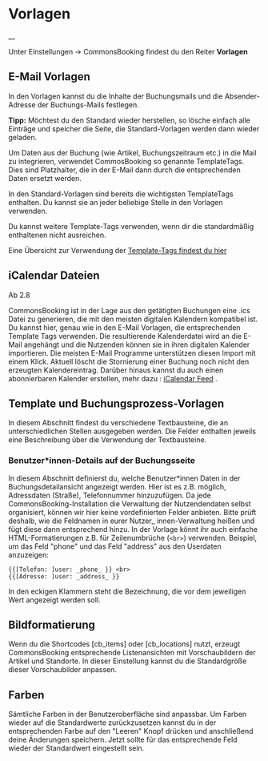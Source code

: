 #  Vorlagen

__

Unter Einstellungen -> CommonsBooking findest du den Reiter **Vorlagen**

##  E-Mail Vorlagen

In den Vorlagen kannst du die Inhalte der Buchungsmails und die Absender-
Adresse der Buchungs-Mails festlegen.

**Tipp:** Möchtest du den Standard wieder herstellen, so lösche einfach alle
Einträge und speicher die Seite, die Standard-Vorlagen werden dann wieder
geladen.

Um Daten aus der Buchung (wie Artikel, Buchungszeitraum etc.) in die Mail zu
integrieren, verwendet CommosBooking so genannte TemplateTags. Dies sind
Platzhalter, die in der E-Mail dann durch die entsprechenden Daten ersetzt
werden.

In den Standard-Vorlagen sind bereits die wichtigsten TemplateTags enthalten.
Du kannst sie an jeder beliebige Stelle in den Vorlagen verwenden.

Du kannst weitere Template-Tags verwenden, wenn dir die standardmäßig
enthaltenen nicht ausreichen.

Eine Übersicht zur Verwendung der [Template-Tags findest du hier](/docs/einstellungen/template-tags/)

##  iCalendar Dateien

Ab 2.8

CommonsBooking ist in der Lage aus den getätigten Buchungen eine .ics Datei zu
generieren, die mit den meisten digitalen Kalendern kompatibel ist. Du kannst
hier, genau wie in den E-Mail Vorlagen, die entsprechenden Template Tags
verwenden. Die resultierende Kalenderdatei wird an die E-Mail angehängt und
die Nutzenden können sie in ihren digitalen Kalender importieren. Die meisten
E-Mail Programme unterstützen diesen Import mit einem Klick. Aktuell löscht
die Stornierung einer Buchung noch nicht den erzeugten Kalendereintrag.
Darüber hinaus kannst du auch einen abonnierbaren Kalender erstellen, mehr dazu : [iCalendar Feed](/docs/buchungen-verwalten/icalendar-feed/) .

##  Template und Buchungsprozess-Vorlagen

In diesem Abschnitt findest du verschiedene Textbausteine, die an
unterschiedlichen Stellen ausgegeben werden. Die Felder enthalten jeweils eine
Beschreibung über die Verwendung der Textbausteine.

###  Benutzer\*innen-Details auf der Buchungsseite

In diesem Abschnitt definierst du, welche Benutzer\*innen Daten in der
Buchungsdetailansicht angezeigt werden. Hier ist es z.B. möglich, Adressdaten
(Straße), Telefonnummer hinzuzufügen. Da jede CommonsBooking-Installation die
Verwaltung der Nutzendendaten selbst organisiert, können wir hier keine
vordefinierten Felder anbieten. Bitte prüft deshalb, wie die Feldnamen in
eurer Nutzer_ innen-Verwaltung heißen und fügt diese dann entsprechend hinzu.
In der Vorlage könnt ihr auch einfache HTML-Formatierungen z.B. für
Zeilenumbrüche (`<br>`) verwenden.
Beispiel, um das Feld "phone" und das Feld "address" aus den Userdaten
anzuzeigen:
```
{{[Telefon: ]user: _phone_ }} <br>
{{[Adresse: ]user: _address_ }}
```

In den eckigen Klammern steht die Bezeichnung, die vor dem jeweiligen Wert
angezeigt werden soll.

##  Bildformatierung

Wenn du die Shortcodes [cb_items] oder [cb_locations] nutzt, erzeugt
CommonsBooking entsprechende Listenansichten mit Vorschaubildern der Artikel
und Standorte. In dieser Einstellung kannst du die Standardgröße dieser
Vorschaubilder anpassen.

##  Farben

Sämtliche Farben in der Benutzeroberfläche sind anpassbar. Um Farben wieder
auf die Standardwerte zurückzusetzen kannst du in der entsprechenden Farbe auf
den "Leeren" Knopf drücken und anschließend deine Änderungen speichern. Jetzt
sollte für das entsprechende Feld wieder der Standardwert eingestellt sein.

